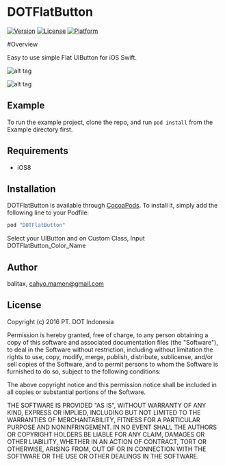 # DOTFlatButton

[![Version](https://img.shields.io/cocoapods/v/DOTFlatButton.svg?style=flat)](http://cocoapods.org/pods/DOTFlatButton)
[![License](https://img.shields.io/cocoapods/l/DOTFlatButton.svg?style=flat)](http://cocoapods.org/pods/DOTFlatButton)
[![Platform](https://img.shields.io/cocoapods/p/DOTFlatButton.svg?style=flat)](http://cocoapods.org/pods/DOTFlatButton)

#Overview

Easy to use simple Flat UIButton for iOS Swift.

![alt tag](https://raw.githubusercontent.com/pt-dot/DOTFlatButton/master/images/ss2.png)


![alt tag](https://cloud.githubusercontent.com/assets/1490342/16445576/7bfb09ba-3e0d-11e6-90dd-f73d205d8bc5.png)

## Example

To run the example project, clone the repo, and run `pod install` from the Example directory first.

## Requirements
* iOS8

## Installation

DOTFlatButton is available through [CocoaPods](http://cocoapods.org). To install
it, simply add the following line to your Podfile:

```ruby
pod "DOTFlatButton"
```

Select your UIButton and on Custom Class, Input DOTFlatButton_Color_Name

## Author

balitax, cahyo.mamen@gmail.com


## License

Copyright (c) 2016 PT. DOT Indonesia

Permission is hereby granted, free of charge, to any person obtaining a copy of this software and associated documentation files (the "Software"), to deal in the Software without restriction, including without limitation the rights to use, copy, modify, merge, publish, distribute, sublicense, and/or sell copies of the Software, and to permit persons to whom the Software is furnished to do so, subject to the following conditions:

The above copyright notice and this permission notice shall be included in all copies or substantial portions of the Software.

THE SOFTWARE IS PROVIDED "AS IS", WITHOUT WARRANTY OF ANY KIND, EXPRESS OR IMPLIED, INCLUDING BUT NOT LIMITED TO THE WARRANTIES OF MERCHANTABILITY, FITNESS FOR A PARTICULAR PURPOSE AND NONINFRINGEMENT. IN NO EVENT SHALL THE AUTHORS OR COPYRIGHT HOLDERS BE LIABLE FOR ANY CLAIM, DAMAGES OR OTHER LIABILITY, WHETHER IN AN ACTION OF CONTRACT, TORT OR OTHERWISE, ARISING FROM, OUT OF OR IN CONNECTION WITH THE SOFTWARE OR THE USE OR OTHER DEALINGS IN THE SOFTWARE.


